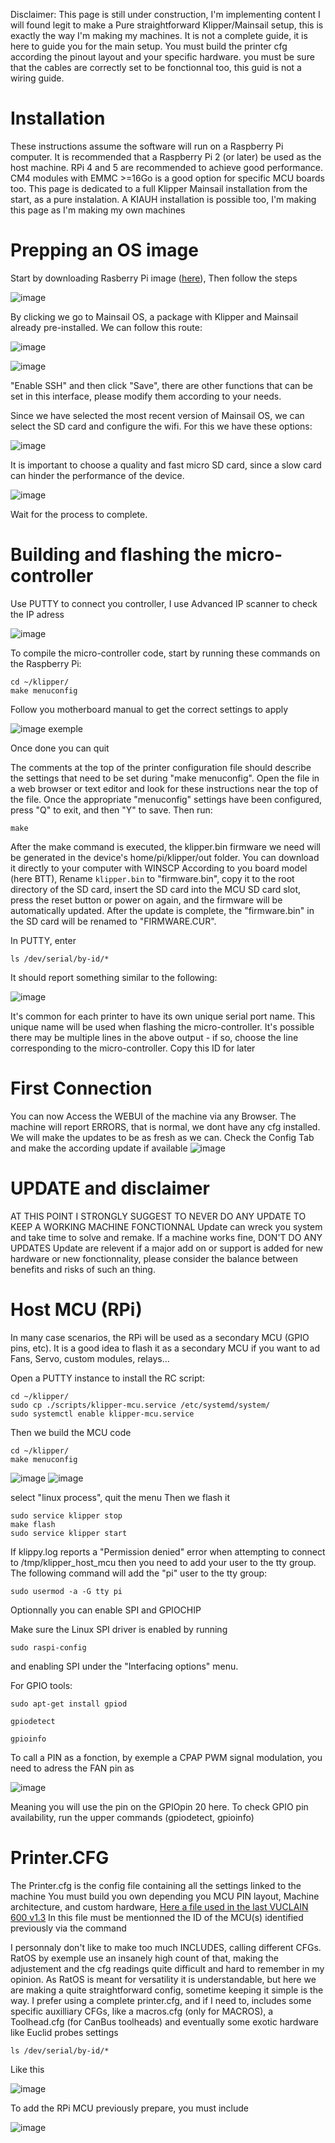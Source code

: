 Disclaimer: This page is still under construction, I'm implementing content I will found legit to make a Pure straightforward Klipper/Mainsail setup, this is exactly the way I'm making my machines. It is not a complete guide, it is here to guide you for the main setup. You must build the printer cfg according the pinout layout and your specific hardware. you must be sure that the cables are correctly set to be fonctionnal too, this guid is not a wiring guide.

# Installation

These instructions assume the software will run on a Raspberry Pi computer. It is recommended that a Raspberry Pi 2 (or later) be used as the host machine. RPi 4 and 5 are recommended to achieve good performance. CM4 modules with EMMC >=16Go is a good option for specific MCU boards too.
This page is dedicated to a full Klipper Mainsail installation from the start, as a pure instalation. A KIAUH installation is possible too,
I'm making this page as I'm making my own machines

# Prepping an OS image

Start by downloading Rasberry Pi image ([here](https://www.raspberrypi.com/software/)), Then follow the steps

![image](https://github.com/FlorentBroise/BRS-Printers-Mod/assets/93141411/7a6e2d4e-57f4-476c-90f1-0b1a9b7910b9)

By clicking we go to Mainsail OS, a package with Klipper and Mainsail already pre-installed. We can follow this route:

![image](https://github.com/FlorentBroise/BRS-Printers-Mod/assets/93141411/06661aa5-ad4e-4931-b113-b39af9f4b9c5)

![image](https://github.com/FlorentBroise/BRS-Printers-Mod/assets/93141411/3ac89d11-8cbd-4a7f-8c25-237cd42af760)

"Enable SSH" and then click "Save", there are other functions that can be set in this interface, please modify them according to your needs.

Since we have selected the most recent version of Mainsail OS, we can select the SD card and configure the wifi. For this we have these options:

![image](https://github.com/FlorentBroise/BRS-Printers-Mod/assets/93141411/9a6ae523-e65e-486c-bc6d-84884c027837)

It is important to choose a quality and fast micro SD card, since a slow card can hinder the performance of the device.

![image](https://github.com/FlorentBroise/BRS-Printers-Mod/assets/93141411/d07d61ae-db19-46b0-aeca-d7a5432f7cf9)

Wait for the process to complete.

# Building and flashing the micro-controller

Use PUTTY to connect you controller, I use Advanced IP scanner to check the IP adress

![image](https://github.com/FlorentBroise/BRS-Printers-Mod/assets/93141411/55b3a969-b058-4593-ba08-64090f3b8c07)

To compile the micro-controller code, start by running these commands on the Raspberry Pi:

```
cd ~/klipper/
make menuconfig
```
Follow you motherboard manual to get the correct settings to apply

![image](https://github.com/FlorentBroise/BRS-Printers-Mod/assets/93141411/271b0ba4-99d9-47ca-8e9d-170b106a556b)
exemple

Once done you can quit

The comments at the top of the printer configuration file should describe the settings that need to be set during "make menuconfig". Open the file in a web browser or text editor and look for these instructions near the top of the file. Once the appropriate "menuconfig" settings have been configured, press "Q" to exit, and then "Y" to save. Then run:
```
make
```
After the make command is executed, the klipper.bin firmware we need will be generated in the device's home/pi/klipper/out folder. You can download it directly to your computer with WINSCP
According to you board model (here BTT), Rename `klipper.bin` to "firmware.bin", copy it to the root directory of the SD card, insert the SD card into the MCU SD card slot, press the reset button or power on again, and the firmware will be automatically updated.
After the update is complete, the "firmware.bin" in the SD card will be renamed to "FIRMWARE.CUR".

In PUTTY, enter
```
ls /dev/serial/by-id/*
```
It should report something similar to the following:

![image](https://github.com/FlorentBroise/BRS-Printers-Mod/assets/93141411/15cd600e-9f1f-4950-809c-25a88bab5499)

It's common for each printer to have its own unique serial port name. This unique name will be used when flashing the micro-controller. It's possible there may be multiple lines in the above output - if so, choose the line corresponding to the micro-controller.
Copy this ID for later

# First Connection

You can now Access the WEBUI of the machine via any Browser. The machine will report ERRORS, that is normal, we dont have any cfg installed.
We will make the updates to be as fresh as we can.
Check the Config Tab and make the according update if available
![image](https://github.com/FlorentBroise/BRS-Printers-Mod/assets/93141411/6f96d18f-2a33-4da7-878e-170e64b77270)

# UPDATE and disclaimer

AT THIS POINT I STRONGLY SUGGEST TO NEVER DO ANY UPDATE TO KEEP A WORKING MACHINE FONCTIONNAL
Update can wreck you system and take time to solve and remake. If a machine works fine, DON'T DO ANY UPDATES
Update are relevent if a major add on or support is added for new hardware or new fonctionnality, please consider the balance between benefits and risks of such an thing.

# Host MCU (RPi)

In many case scenarios, the RPi will be used as a secondary MCU (GPIO pins, etc). It is a good idea to flash it as a secondary MCU if you want to ad Fans, Servo, custom modules, relays...

Open a PUTTY instance to install the RC script:
```
cd ~/klipper/
sudo cp ./scripts/klipper-mcu.service /etc/systemd/system/
sudo systemctl enable klipper-mcu.service
```
Then we build the MCU code
```
cd ~/klipper/
make menuconfig
```
![image](https://github.com/FlorentBroise/BRS-Printers-Mod/assets/93141411/bf1df19a-ce18-4dda-bba3-9136d549a486)
![image](https://github.com/FlorentBroise/BRS-Printers-Mod/assets/93141411/3d1c15be-4abc-4511-b759-0b3372faf336)


select "linux process", quit the menu
Then we flash it
```
sudo service klipper stop
make flash
sudo service klipper start
```
If klippy.log reports a "Permission denied" error when attempting to connect to /tmp/klipper_host_mcu then you need to add your user to the tty group. The following command will add the "pi" user to the tty group:
```
sudo usermod -a -G tty pi
```
Optionnally you can enable SPI and GPIOCHIP

Make sure the Linux SPI driver is enabled by running
```
sudo raspi-config 
```
and enabling SPI under the "Interfacing options" menu.

For GPIO tools:
```
sudo apt-get install gpiod
```
```
gpiodetect
```
```
gpioinfo
```
To call a PIN as a fonction, by exemple a CPAP PWM signal modulation, you need to adress the FAN pin as

![image](https://github.com/FlorentBroise/BRS-Printers-Mod/assets/93141411/3003566b-1230-4d9c-a310-ee9c5ddb7e05)

Meaning you will use the pin on the GPIOpin 20 here. To check GPIO pin availability, run the upper commands (gpiodetect, gpioinfo)


# Printer.CFG

The Printer.cfg is the config file containing all the settings linked to the machine
You must build you own depending you MCU PIN layout, Machine architecture, and custom hardware, [Here a file used in the last VUCLAIN 600 v1.3](printer.cfg)
In this file must be mentionned the ID of the MCU(s) identified previously via the command

I personnaly don't like to make too much INCLUDES, calling different CFGs. RatOS by exemple use an insanely high count of that, making the adjustement and the cfg readings quite difficult and hard to remember in my opinion. As RatOS is meant for versatility it is understandable, but here we are making a quite straightforward config, sometime keeping it simple is the way. 
I prefer using a complete printer.cfg, and if I need to, includes some specific auxilliary CFGs, like a macros.cfg (only for MACROS), a Toolhead.cfg (for CanBus toolheads) and eventually some exotic hardware like Euclid probes settings

```
ls /dev/serial/by-id/*
```
Like this

![image](https://github.com/FlorentBroise/BRS-Printers-Mod/assets/93141411/093fb5b5-01cc-4cde-a556-954205b8ac5b)

To add the RPi MCU previously prepare, you must include 

![image](https://github.com/FlorentBroise/BRS-Printers-Mod/assets/93141411/792ca751-99b1-4a3f-b84a-fb3c83b26cfc)




